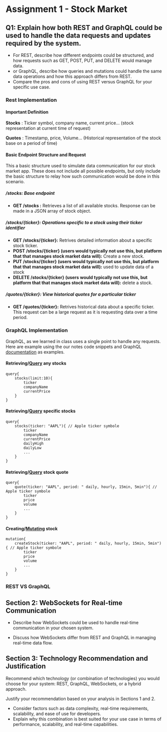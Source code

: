 # Assignment 1 - Stock Market

## Q1: Explain how both REST and GraphQL could be used to handle the data requests and updates required by the system.

- For REST, describe how different endpoints could be structured, and how requests such as GET, POST, PUT, and DELETE would manage data.
- or GraphQL, describe how queries and mutations could handle the same data operations and how this approach differs from REST.
- Compare the pros and cons of using REST versus GraphQL for your specific use case.

### Rest Implementation 
#### Important Definition

**Stocks** : Ticker symbol, company name, current price... (stock representation at current time of request)

**Quotes** : Timestamp, price, Volume... (Historical representation of the stock base on a period of time)


#### Basic Endpoint Structure and Request 
This a basic structure used to simulate data communication for our stock market app. These does not include all possible endpoints, but only include the basic structure to relay how such communication would be done in this scenario. 

##### **/stocks: Base endpoint**

- **GET /stocks :** Retrieves a list of all available stocks. Response can be made in a JSON array of stock object.

##### **/stocks/{ticker}: Operations specific to a stock using their ticker identifier**

- **GET /stocks/{ticker}:** Retrives detailed information about a specific stock ticker.
- **POST /stocks/{ticker} (users would typically not use this, but platform that that manages stock market data will):** Create a new stock.
- **PUT /stocks/{ticker} (users would typically not use this, but platform that that manages stock market data will):** used to update data of a stock
- **DELETE /stocks/{ticker} (users would typically not use this, but platform that that manages stock market data will):** delete a stock.

##### **/quotes/{ticker}: View historical quotes for a particular ticker**

- **GET /quotes/{ticker}:** Retrives historical data about a specific ticker. This request can be a large request as it is requesting data over a time period.

### GraphQL Implementation
GraphQL, as we learned in class uses a single point to handle any requests. Here are example using the our notes code snippets and GraphQL [documentation](https://graphql.org/learn/) as examples.

#### Retrieving/[Query](https://graphql.org/learn/queries/)  any stocks 

```
query{
    stocks(limit:10){
        ticker
        companyName
        currentPrice
    }
}
```
#### Retrieving/[Query](https://graphql.org/learn/queries/)  specific stocks  

```
query{
    stocks(ticker: "AAPL"){ // Apple ticker symbole
        ticker
        companyName
        currentPrice
        dailyHigh
        dailyLow
        ...
    }
}
```

#### Retrieving/[Query](https://graphql.org/learn/queries/) stock quote 

```
query{
    quote(ticker: "AAPL", period: " daily, hourly, 15min, 5min"){ // Apple ticker symbole
        ticker
        price
        volume
        ...
    }
}
```
#### Creating/[Mutating](https://graphql.org/learn/mutations/) stock 

```
mutation{
    createStock(ticker: "AAPL", period: " daily, hourly, 15min, 5min"){ // Apple ticker symbole
        ticker
        price
        volume
        ...
    }
}
```







### REST VS GraphQL

## Section 2: WebSockets for Real-time Communication

- Describe how WebSockets could be used to handle real-time communication in your chosen system.

- Discuss how WebSockets differ from REST and GraphQL in managing real-time data flow.

## Section 3: Technology Recommendation and Justification

Recommend which technology (or combination of technologies) you would choose for your system: REST, GraphQL, WebSockets, or a hybrid approach.

Justify your recommendation based on your analysis in Sections 1 and 2.

- Consider factors such as data complexity, real-time requirements, scalability, and ease of use for developers.
- Explain why this combination is best suited for your use case in terms of performance, scalability, and real-time capabilities.
